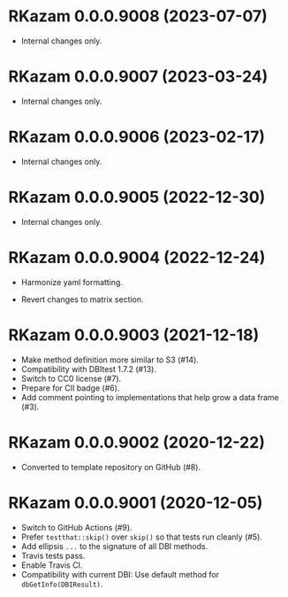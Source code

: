<!-- NEWS.md is maintained by https://fledge.cynkra.com, contributors should not edit this file -->

# RKazam 0.0.0.9008 (2023-07-07)

- Internal changes only.


# RKazam 0.0.0.9007 (2023-03-24)

- Internal changes only.


# RKazam 0.0.0.9006 (2023-02-17)

- Internal changes only.


# RKazam 0.0.0.9005 (2022-12-30)

- Internal changes only.


# RKazam 0.0.0.9004 (2022-12-24)

- Harmonize yaml formatting.

- Revert changes to matrix section.


# RKazam 0.0.0.9003 (2021-12-18)

- Make method definition more similar to S3 (#14).
- Compatibility with DBItest 1.7.2 (#13).
- Switch to CC0 license (#7).
- Prepare for CII badge (#6).
- Add comment pointing to implementations that help grow a data frame (#3).


# RKazam 0.0.0.9002 (2020-12-22)

- Converted to template repository on GitHub (#8).


# RKazam 0.0.0.9001 (2020-12-05)

- Switch to GitHub Actions (#9).
- Prefer `testthat::skip()` over `skip()` so that tests run cleanly (#5).
- Add ellipsis `...` to the signature of all DBI methods.
- Travis tests pass.
- Enable Travis CI.
- Compatibility with current DBI: Use default method for `dbGetInfo(DBIResult)`.
